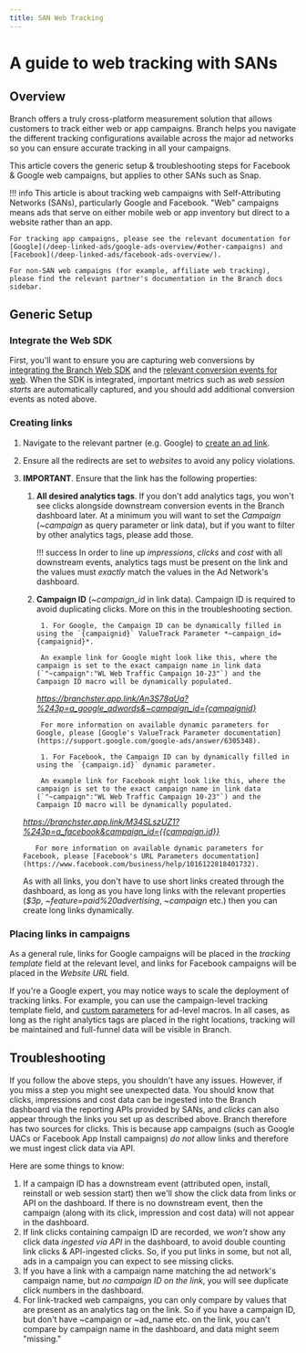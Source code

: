 ```yaml
---
title: SAN Web Tracking
---
```

# A guide to web tracking with SANs

## Overview

Branch offers a truly cross-platform measurement solution that allows customers to track either web or app campaigns. Branch helps you navigate the different tracking configurations available across the major ad networks so you can ensure accurate tracking in all your campaigns.

This article covers the generic setup & troubleshooting steps for Facebook & Google web campaigns, but applies to other SANs such as Snap.

!!! info
	This article is about tracking web campaigns with Self-Attributing Networks (SANs), particularly Google and Facebook. "Web" campaigns means ads that serve on either mobile web or app inventory but direct to a website rather than an app.

	For tracking app campaigns, please see the relevant documentation for [Google](/deep-linked-ads/google-ads-overview/#other-campaigns) and [Facebook](/deep-linked-ads/facebook-ads-overview/).

	For non-SAN web campaigns (for example, affiliate web tracking), please find the relevant partner's documentation in the Branch docs sidebar.

## Generic Setup

### Integrate the Web SDK

First, you'll want to ensure you are capturing web conversions by [integrating the Branch Web SDK](/web/integrate/#overview) and the [relevant conversion events for web](/web/integrate/#track-commerce). When the SDK is integrated, important metrics such as *web session starts* are automatically captured, and you should add additional conversion events as noted above.

### Creating links

1. Navigate to the relevant partner (e.g. Google) to [create an ad link](/deep-linked-ads/google-xplatform-search-ads/#standard-search-ads).
1. Ensure all the redirects are set to *websites* to avoid any policy violations.
1. **IMPORTANT**. Ensure that the link has the following properties:
    1. <notranslate>**All desired analytics tags**</notranslate>. If you don't add analytics tags, you won't see clicks alongside downstream conversion events in the Branch dashboard later. At a minimum you will want to set the *Campaign* (*~campaign* as query parameter or link data), but if you want to filter by other analytics tags, please add those.

        !!! success
            In order to line up *impressions*, *clicks* and *cost* with all downstream events, analytics tags must be present on the link and the values must *exactly* match the values in the Ad Network's dashboard.

    1. <notranslate>**Campaign ID**</notranslate> (*~campaign_id* in link data). Campaign ID is required to avoid duplicating clicks. More on this in the troubleshooting section.

			1. For Google, the Campaign ID can be dynamically filled in using the `{campaignid}` ValueTrack Parameter *~campaign_id={campaignid}*.

			An example link for Google might look like this, where the campaign is set to the exact campaign name in link data (`"~campaign":"WL Web Traffic Campaign 10-23"`) and the Campaign ID macro will be dynamically populated.
	    *https://branchster.app.link/An3S78aUa?%243p=a_google_adwords&~campaign_id={campaignid}*

			For more information on available dynamic parameters for Google, please [Google's ValueTrack Parameter documentation](https://support.google.com/google-ads/answer/6305348).

			1. For Facebook, the Campaign ID can by dynamically filled in using the `{campaign.id}` dynamic parameter.

			An example link for Facebook might look like this, where the campaign is set to the exact campaign name in link data (`"~campaign":"WL Web Traffic Campaign 10-23"`) and the Campaign ID macro will be dynamically populated.
      *https://branchster.app.link/M34SLszUZ1?%243p=a_facebook&campaign_id={{campaign.id}}*

		  For more information on available dynamic parameters for Facebook, please [Facebook's URL Parameters documentation](https://www.facebook.com/business/help/1016122818401732).


    As with all links, you don't have to use short links created through the dashboard, as long as you have long links with the relevant properties (*$3p*, *~feature=paid%20advertising*, *~campaign* etc.) then you can create long links dynamically.

### Placing links in campaigns

As a general rule, links for Google campaigns will be placed in the *tracking template* field at the relevant level, and links for Facebook campaigns will be placed in the *Website URL* field.

If you're a Google expert, you may notice ways to scale the deployment of tracking links. For example, you can use the campaign-level tracking template field, and [custom parameters](https://support.google.com/google-ads/answer/6325879) for ad-level macros. In all cases, as long as the right analytics tags are placed in the right locations, tracking will be maintained and full-funnel data will be visible in Branch.

## Troubleshooting

If you follow the above steps, you shouldn't have any issues. However, if you miss a step you might see unexpected data. You should know that clicks, impressions and cost data can be ingested into the Branch dashboard via the reporting APIs provided by SANs, and *clicks* can also appear through the links you set up as described above. Branch therefore has two sources for clicks. This is because app campaigns (such as Google UACs or Facebook App Install campaigns) *do not* allow links and therefore we must ingest click data via API.

Here are some things to know:

1. If a campaign ID has a downstream event (attributed open, install, reinstall or web session start) then we'll show the click data from links or API on the dashboard. If there is no downstream event, then the campaign (along with its click, impression and cost data) will not appear in the dashboard.
1. If link clicks containing campaign ID are recorded, we *won't* show any click data *ingested via API* in the dashboard, to avoid double counting link clicks & API-ingested clicks. So, if you put links in some, but not all, ads in a campaign you can expect to see missing clicks.
1. If you have a link with a campaign name matching the ad network's campaign name, but *no campaign ID on the link*, you will see duplicate click numbers in the dashboard.
1. For link-tracked web campaigns, you can only compare by values that are present as an analytics tag on the link. So if you have a campaign ID, but don't have ~campaign or ~ad_name etc. on the link, you can't compare by campaign name in the dashboard, and data might seem "missing."
